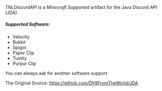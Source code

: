 TNLDiscordAPI is a _Minecraft Supported_ artifact for the Java Discord API (JDA)

##### Supported Software:
- Velocity
- Bukkit
- Spigot
- Paper Clip
- Tuinity
- Purpur Clip

You can always ask for another software support

The Original Source: https://github.com/DV8FromTheWorld/JDA